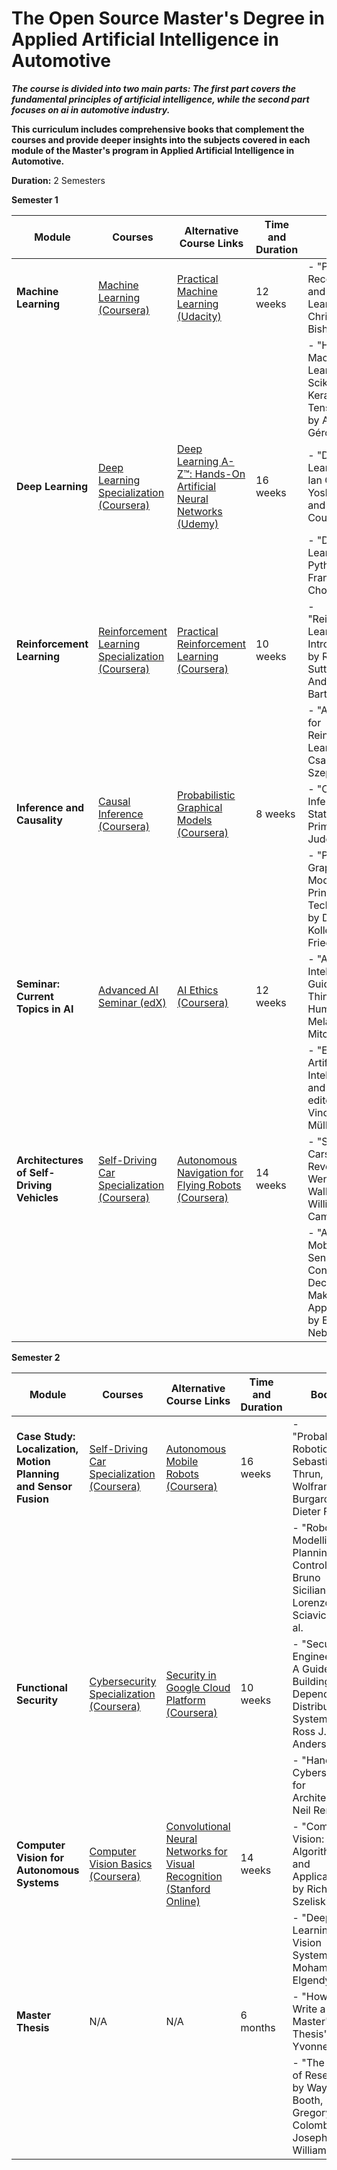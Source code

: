 # The Open Source Master's Degree in Applied Artificial Intelligence in Automotive
***The course is divided into two main parts: The first part covers the fundamental principles of artificial intelligence, while the second part focuses on ai in automotive industry.***

**This curriculum includes comprehensive books that complement the courses and provide deeper insights into the subjects covered in each module of the Master's program in Applied Artificial Intelligence in Automotive.**

**Duration:** 2 Semesters

**Semester 1**

| **Module**                              | **Courses**                                                                                | **Alternative Course Links**                                                                                                      | **Time and Duration** | **Books**                                                                                      |
|-----------------------------------------|--------------------------------------------------------------------------------------------|------------------------------------------------------------------------------------------------------------------------------------|-----------------------|------------------------------------------------------------------------------------------------|
| **Machine Learning**                    | [Machine Learning (Coursera)](https://www.coursera.org/learn/machine-learning)             | [Practical Machine Learning (Udacity)](https://www.udacity.com/course/machine-learning--ud262)                                   | 12 weeks              | - "Pattern Recognition and Machine Learning" by Christopher M. Bishop                            |
|                                         |                                                                                            |                                                                                                                                    |                       | - "Hands-On Machine Learning with Scikit-Learn, Keras, and TensorFlow" by Aurélien Géron        |
| **Deep Learning**                       | [Deep Learning Specialization (Coursera)](https://www.coursera.org/specializations/deep-learning) | [Deep Learning A-Z™: Hands-On Artificial Neural Networks (Udemy)](https://www.udemy.com/course/deeplearning/)                | 16 weeks              | - "Deep Learning" by Ian Goodfellow, Yoshua Bengio, and Aaron Courville                          |
|                                         |                                                                                            |                                                                                                                                    |                       | - "Deep Learning with Python" by François Chollet                                                |
| **Reinforcement Learning**              | [Reinforcement Learning Specialization (Coursera)](https://www.coursera.org/specializations/reinforcement-learning) | [Practical Reinforcement Learning (Coursera)](https://www.coursera.org/learn/practical-rl)                                       | 10 weeks              | - "Reinforcement Learning: An Introduction" by Richard S. Sutton and Andrew G. Barto             |
|                                         |                                                                                            |                                                                                                                                    |                       | - "Algorithms for Reinforcement Learning" by Csaba Szepesvári                                      |
| **Inference and Causality**             | [Causal Inference (Coursera)](https://www.coursera.org/learn/causal-inference)             | [Probabilistic Graphical Models (Coursera)](https://www.coursera.org/specializations/probabilistic-graphical-models)              | 8 weeks               | - "Causal Inference in Statistics: A Primer" by Judea Pearl                                       |
|                                         |                                                                                            |                                                                                                                                    |                       | - "Probabilistic Graphical Models: Principles and Techniques" by Daphne Koller and Nir Friedman   |
| **Seminar: Current Topics in AI**       | [Advanced AI Seminar (edX)](https://www.edx.org/course/subject/ai)                           | [AI Ethics (Coursera)](https://www.coursera.org/learn/ai-for-everyone)                                                           | 12 weeks              | - "Artificial Intelligence: A Guide for Thinking Humans" by Melanie Mitchell                      |
|                                         |                                                                                            |                                                                                                                                    |                       | - "Ethics of Artificial Intelligence and Robotics" edited by Vincent C. Müller                   |
| **Architectures of Self-Driving Vehicles** | [Self-Driving Car Specialization (Coursera)](https://www.coursera.org/specializations/self-driving-cars) | [Autonomous Navigation for Flying Robots (Coursera)](https://www.coursera.org/learn/autonomous-navigation-flying-robots)     | 14 weeks              | - "Self-Driving Cars: The Next Revolution" by Wendell Wallach and William Cameron                   |
|                                         |                                                                                            |                                                                                                                                    |                       | - "Autonomous Mobile Robots: Sensing, Control, Decision Making, and Applications" by Eduardo Nebot |

**Semester 2**

| **Module**                              | **Courses**                                                                                | **Alternative Course Links**                                                                                                      | **Time and Duration** | **Books**                                                                                      |
|-----------------------------------------|--------------------------------------------------------------------------------------------|------------------------------------------------------------------------------------------------------------------------------------|-----------------------|------------------------------------------------------------------------------------------------|
| **Case Study: Localization, Motion Planning and Sensor Fusion** | [Self-Driving Car Specialization (Coursera)](https://www.coursera.org/specializations/self-driving-cars) | [Autonomous Mobile Robots (Coursera)](https://www.coursera.org/learn/mobile-robot)                                                | 16 weeks              | - "Probabilistic Robotics" by Sebastian Thrun, Wolfram Burgard, and Dieter Fox                     |
|                                         |                                                                                            |                                                                                                                                    |                       | - "Robotics: Modelling, Planning and Control" by Bruno Siciliano, Lorenzo Sciavicco, et al.       |
| **Functional Security**                 | [Cybersecurity Specialization (Coursera)](https://www.coursera.org/specializations/cyber-security) | [Security in Google Cloud Platform (Coursera)](https://www.coursera.org/learn/security-in-google-cloud-platform)                 | 10 weeks              | - "Security Engineering: A Guide to Building Dependable Distributed Systems" by Ross J. Anderson  |
|                                         |                                                                                            |                                                                                                                                    |                       | - "Hands-On Cybersecurity for Architects" by Neil Rerup                                             |
| **Computer Vision for Autonomous Systems** | [Computer Vision Basics (Coursera)](https://www.coursera.org/learn/computer-vision-basics) | [Convolutional Neural Networks for Visual Recognition (Stanford Online)](http://cs231n.stanford.edu/)                            | 14 weeks              | - "Computer Vision: Algorithms and Applications" by Richard Szeliski                              |
|                                         |                                                                                            |                                                                                                                                    |                       | - "Deep Learning for Vision Systems" by Mohamed Elgendy                                              |
| **Master Thesis**                       | N/A                                                                                        | N/A                                                                                                                                | 6 months              | - "How to Write a Master's Thesis" by Yvonne N. Bui                                                |
|                                         |                                                                                            |                                                                                                                                    |                       | - "The Craft of Research" by Wayne C. Booth, Gregory G. Colomb, and Joseph M. Williams             |

